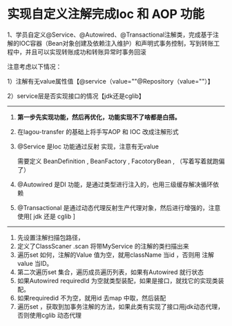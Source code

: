 # 实现自定义注解完成Ioc 和 AOP 功能

1、学员自定义@Service、@Autowired、@Transactional注解类，完成基于注解的IOC容器（Bean对象创建及依赖注入维护）和声明式事务控制，写到转账工程中，并且可以实现转账成功和转账异常时事务回滚

注意考虑以下情况：

 1）注解有无value属性值【@service（value=""@Repository（value=""）】 

 2）service层是否实现接口的情况【jdk还是cglib】



------



1. **第一步先实现功能，然后再优化，功能实现不了啥都是白搭。**

2. 在lagou-transfer 的基础上将手写AOP 和 IOC 改成注解形式

3. @Service 是Ioc 功能通过反射 实现，注意有无value

   需要定义 BeanDefinition , BeanFactory , FacotoryBean , （写着写着就跑偏了）

4. @Autowired  是DI 功能，是通过类型进行注入的，也用三级缓存解决循环依赖

5. @Transactional 是通过动态代理反射生产代理对象，然后进行增强的，注意使用[ jdk 还是 cglib ]



------

1. 先设置注解扫描包路径，
2. 定义了ClassScaner .scan 将带MyService 的注解的类扫描出来
3. 遍历set 如何，注解的Value 值为空，就用className 当id ，否则用 注解value 当ID。
4. 第二次遍历set 集合，遍历成员遍历列表，如果有Autowired 就行状态
5. 如果Autowired requiredId 为空就类型装配，如果是接口，就找它的实现类装配。
6. 如果requiredid 不为空，就用id 去map 中取，然后装配
7. 遍历set ，获取到加事务注解的方法，如果此类有实现了接口用jdk动态代理，否则使用cglib 动态代理